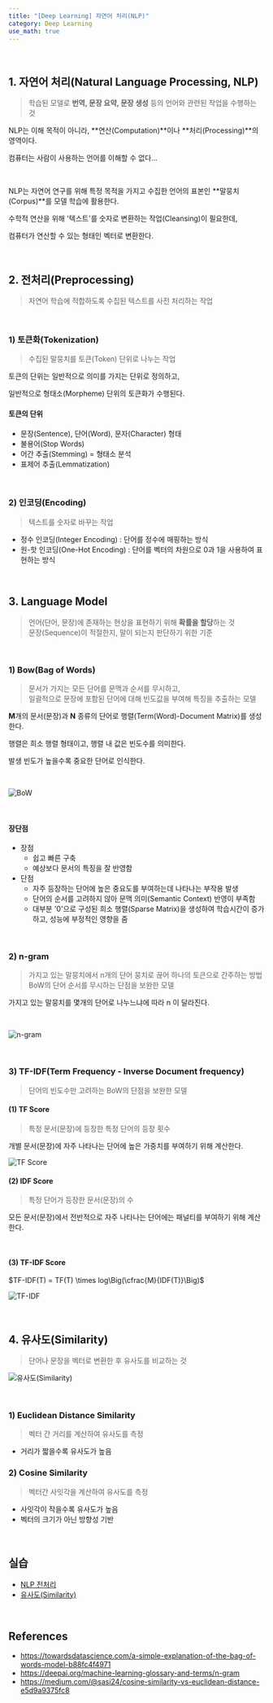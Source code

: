 ```yaml
---
title: "[Deep Learning] 자연어 처리(NLP)"
category: Deep Learning
use_math: true
---
```


<br>

## 1. 자연어 처리(Natural Language Processing, NLP)
> 학습된 모델로 **번역, 문장 요약, 문장 생성** 등의 언어와 관련된 작업을 수행하는 것

NLP는 이해 목적이 아니라, **연산(Computation)**이나 **처리(Processing)**의 영역이다.

컴퓨터는 사람이 사용하는 언어를 이해할 수 없다...

<br>

NLP는 자연어 연구를 위해 특정 목적을 가지고 수집한 언어의 표본인 **말뭉치(Corpus)**를 모델 학습에 활용한다.

수학적 연산을 위해 '텍스트'를 숫자로 변환하는 작업(Cleansing)이 필요한데,

컴퓨터가 연산할 수 있는 형태인 벡터로 변환한다.

<br>

## 2. 전처리(Preprocessing)
> 자연어 학습에 적합하도록 수집된 텍스트를 사전 처리하는 작업

<br>
 
### 1) 토큰화(Tokenization)
> 수집된 말뭉치를 토큰(Token) 단위로 나누는 작업

토큰의 단위는 일반적으로 의미를 가지는 단위로 정의하고,

일반적으로 형태소(Morpheme) 단위의 토큰화가 수행된다.

#### 토큰의 단위
- 문장(Sentence), 단어(Word), 문자(Character) 형태
- 불용어(Stop Words)
- 어간 추출(Stemming) = 형태소 분석
- 표제어 추출(Lemmatization)

<br>

### 2) 인코딩(Encoding)
> 텍스트를 숫자로 바꾸는 작업

- 정수 인코딩(Integer Encoding) : 단어를 정수에 매핑하는 방식
- 원-핫 인코딩(One-Hot Encoding) : 단어를 벡터의 차원으로 0과 1을 사용하여 표현하는 방식

<br>
  
## 3. Language Model
> 언어(단어, 문장)에 존재하는 현상을 표현하기 위해 **확률을 할당**하는 것<br>
> 문장(Sequence)이 적절한지, 말이 되는지 판단하기 위한 기준

<br>

### 1) Bow(Bag of Words) 
> 문서가 가지는 모든 단어를 문맥과 순서를 무시하고, <br>
> 일괄적으로 문장에 포함된 단어에 대해 빈도값을 부여해 특징을 추출하는 모델

**M**개의 문서(문장)과 **N** 종류의 단어로 행렬(Term(Word)-Document Matrix)를 생성한다.

행렬은 희소 행렬 형태이고, 행렬 내 값은 빈도수를 의미한다. 

발생 빈도가 높을수록 중요한 단어로 인식한다.

<br>

![BoW](/assets/images/posts/dl/bow.png)

<br>

#### 장단점

- 장점
    - 쉽고 빠른 구축
    - 예상보다 문서의 특징을 잘 반영함
- 단점
    - 자주 등장하는 단어에 높은 중요도를 부여하는데 나타나는 부작용 발생
    - 단어의 순서를 고려하지 않아 문맥 의미(Semantic Context) 반영이 부족함
    - 대부분 '0'으로 구성된 희소 행렬(Sparse Matrix)을 생성하여 학습시간이 증가하고, 성능에 부정적인 영향을 줌
  
<br>

### 2) n-gram
> 가지고 있는 말뭉치에서 n개의 단어 뭉치로 끊어 하나의 토큰으로 간주하는 방법<br>
> BoW의 단어 순서를 무시하는 단점을 보완한 모델

가지고 있는 말뭉치를 몇개의 단어로 나누느냐에 따라 n 이 달라진다.

<br>

![n-gram](/assets/images/posts/dl/n_gram.png)

<br>

### 3) TF-IDF(Term Frequency - Inverse Document frequency)
> 단어의 빈도수만 고려하는 BoW의 단점을 보완한 모델

#### (1) TF Score
> 특정 문서(문장)에 등장한 특정 단어의 등장 횟수

개별 문서(문장)에 자주 나타나는 단어에 높은 가중치를 부여하기 위해 계산한다.

![TF Score](/assets/images/posts/dl/tf_score.png)

#### (2) IDF Score
> 특정 단어가 등장한 문서(문장)의 수

모든 문서(문장)에서 전반적으로 자주 나타나는 단어에는 패널티를 부여하기 위해 계산한다.

<br>

#### (3) TF-IDF Score

$TF-IDF(T) = TF(T) \times log\Big(\cfrac{M}{IDF(T)}\Big)$

![TF-IDF](/assets/images/posts/dl/tf-idf.png)

<br>

## 4. 유사도(Similarity)
> 단어나 문장을 벡터로 변환한 후 유사도를 비교하는 것

![유사도(Similarity)](/assets/images/posts/dl/similarity.png)

<br>

### 1) Euclidean Distance Similarity
> 벡터 간 거리를 계산하여 유사도를 측정

- 거리가 짧을수록 유사도가 높음

### 2) Cosine Similarity
> 벡터간 사잇각을 계산하여 유사도를 측정

- 사잇각이 작을수록 유사도가 높음
- 벡터의 크기가 아닌 방향성 기반

<br>

## 실습
- <a href="https://colab.research.google.com/drive/1UBSWxwH6eD54DJRsZNpHj9sbpHX8TCG2?usp=sharing">NLP 전처리</a>
- <a href="https://colab.research.google.com/drive/1zJ-fL182Lo6xml3jlOTpccjqHhG0l0j-?usp=sharing">유사도(Similarity)</a>

<br>

## References
- https://towardsdatascience.com/a-simple-explanation-of-the-bag-of-words-model-b88fc4f4971
- https://deepai.org/machine-learning-glossary-and-terms/n-gram
- https://medium.com/@sasi24/cosine-similarity-vs-euclidean-distance-e5d9a9375fc8